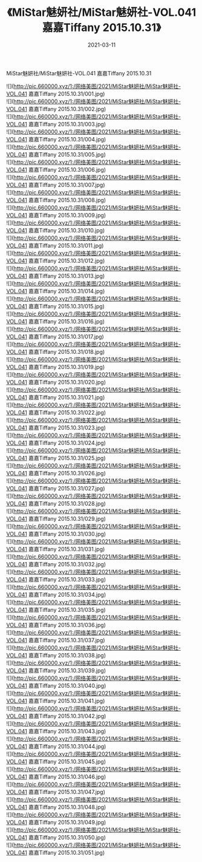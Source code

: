 ﻿---
layout: post
title:  《MiStar魅妍社/MiStar魅妍社-VOL.041 嘉嘉Tiffany 2015.10.31》
date:   2021-03-11
img: http://pic.660000.xyz/1:/网络美图/2021/MiStar魅妍社/MiStar魅妍社-VOL.041 嘉嘉Tiffany 2015.10.31/000.jpg
categories: [美女, 清纯, 唯美]
---

MiStar魅妍社/MiStar魅妍社-VOL.041 嘉嘉Tiffany 2015.10.31

 ![](http://pic.660000.xyz/1:/网络美图/2021/MiStar魅妍社/MiStar魅妍社-VOL.041 嘉嘉Tiffany 2015.10.31/001.jpg) <br>![](http://pic.660000.xyz/1:/网络美图/2021/MiStar魅妍社/MiStar魅妍社-VOL.041 嘉嘉Tiffany 2015.10.31/002.jpg) <br>![](http://pic.660000.xyz/1:/网络美图/2021/MiStar魅妍社/MiStar魅妍社-VOL.041 嘉嘉Tiffany 2015.10.31/003.jpg) <br>![](http://pic.660000.xyz/1:/网络美图/2021/MiStar魅妍社/MiStar魅妍社-VOL.041 嘉嘉Tiffany 2015.10.31/004.jpg) <br>![](http://pic.660000.xyz/1:/网络美图/2021/MiStar魅妍社/MiStar魅妍社-VOL.041 嘉嘉Tiffany 2015.10.31/005.jpg) <br>![](http://pic.660000.xyz/1:/网络美图/2021/MiStar魅妍社/MiStar魅妍社-VOL.041 嘉嘉Tiffany 2015.10.31/006.jpg) <br>![](http://pic.660000.xyz/1:/网络美图/2021/MiStar魅妍社/MiStar魅妍社-VOL.041 嘉嘉Tiffany 2015.10.31/007.jpg) <br>![](http://pic.660000.xyz/1:/网络美图/2021/MiStar魅妍社/MiStar魅妍社-VOL.041 嘉嘉Tiffany 2015.10.31/008.jpg) <br>![](http://pic.660000.xyz/1:/网络美图/2021/MiStar魅妍社/MiStar魅妍社-VOL.041 嘉嘉Tiffany 2015.10.31/009.jpg) <br>![](http://pic.660000.xyz/1:/网络美图/2021/MiStar魅妍社/MiStar魅妍社-VOL.041 嘉嘉Tiffany 2015.10.31/010.jpg) <br>![](http://pic.660000.xyz/1:/网络美图/2021/MiStar魅妍社/MiStar魅妍社-VOL.041 嘉嘉Tiffany 2015.10.31/011.jpg) <br>![](http://pic.660000.xyz/1:/网络美图/2021/MiStar魅妍社/MiStar魅妍社-VOL.041 嘉嘉Tiffany 2015.10.31/012.jpg) <br>![](http://pic.660000.xyz/1:/网络美图/2021/MiStar魅妍社/MiStar魅妍社-VOL.041 嘉嘉Tiffany 2015.10.31/013.jpg) <br>![](http://pic.660000.xyz/1:/网络美图/2021/MiStar魅妍社/MiStar魅妍社-VOL.041 嘉嘉Tiffany 2015.10.31/014.jpg) <br>![](http://pic.660000.xyz/1:/网络美图/2021/MiStar魅妍社/MiStar魅妍社-VOL.041 嘉嘉Tiffany 2015.10.31/015.jpg) <br>![](http://pic.660000.xyz/1:/网络美图/2021/MiStar魅妍社/MiStar魅妍社-VOL.041 嘉嘉Tiffany 2015.10.31/016.jpg) <br>![](http://pic.660000.xyz/1:/网络美图/2021/MiStar魅妍社/MiStar魅妍社-VOL.041 嘉嘉Tiffany 2015.10.31/017.jpg) <br>![](http://pic.660000.xyz/1:/网络美图/2021/MiStar魅妍社/MiStar魅妍社-VOL.041 嘉嘉Tiffany 2015.10.31/018.jpg) <br>![](http://pic.660000.xyz/1:/网络美图/2021/MiStar魅妍社/MiStar魅妍社-VOL.041 嘉嘉Tiffany 2015.10.31/019.jpg) <br>![](http://pic.660000.xyz/1:/网络美图/2021/MiStar魅妍社/MiStar魅妍社-VOL.041 嘉嘉Tiffany 2015.10.31/020.jpg) <br>![](http://pic.660000.xyz/1:/网络美图/2021/MiStar魅妍社/MiStar魅妍社-VOL.041 嘉嘉Tiffany 2015.10.31/021.jpg) <br>![](http://pic.660000.xyz/1:/网络美图/2021/MiStar魅妍社/MiStar魅妍社-VOL.041 嘉嘉Tiffany 2015.10.31/022.jpg) <br>![](http://pic.660000.xyz/1:/网络美图/2021/MiStar魅妍社/MiStar魅妍社-VOL.041 嘉嘉Tiffany 2015.10.31/023.jpg) <br>![](http://pic.660000.xyz/1:/网络美图/2021/MiStar魅妍社/MiStar魅妍社-VOL.041 嘉嘉Tiffany 2015.10.31/024.jpg) <br>![](http://pic.660000.xyz/1:/网络美图/2021/MiStar魅妍社/MiStar魅妍社-VOL.041 嘉嘉Tiffany 2015.10.31/025.jpg) <br>![](http://pic.660000.xyz/1:/网络美图/2021/MiStar魅妍社/MiStar魅妍社-VOL.041 嘉嘉Tiffany 2015.10.31/026.jpg) <br>![](http://pic.660000.xyz/1:/网络美图/2021/MiStar魅妍社/MiStar魅妍社-VOL.041 嘉嘉Tiffany 2015.10.31/027.jpg) <br>![](http://pic.660000.xyz/1:/网络美图/2021/MiStar魅妍社/MiStar魅妍社-VOL.041 嘉嘉Tiffany 2015.10.31/028.jpg) <br>![](http://pic.660000.xyz/1:/网络美图/2021/MiStar魅妍社/MiStar魅妍社-VOL.041 嘉嘉Tiffany 2015.10.31/029.jpg) <br>![](http://pic.660000.xyz/1:/网络美图/2021/MiStar魅妍社/MiStar魅妍社-VOL.041 嘉嘉Tiffany 2015.10.31/030.jpg) <br>![](http://pic.660000.xyz/1:/网络美图/2021/MiStar魅妍社/MiStar魅妍社-VOL.041 嘉嘉Tiffany 2015.10.31/031.jpg) <br>![](http://pic.660000.xyz/1:/网络美图/2021/MiStar魅妍社/MiStar魅妍社-VOL.041 嘉嘉Tiffany 2015.10.31/032.jpg) <br>![](http://pic.660000.xyz/1:/网络美图/2021/MiStar魅妍社/MiStar魅妍社-VOL.041 嘉嘉Tiffany 2015.10.31/033.jpg) <br>![](http://pic.660000.xyz/1:/网络美图/2021/MiStar魅妍社/MiStar魅妍社-VOL.041 嘉嘉Tiffany 2015.10.31/034.jpg) <br>![](http://pic.660000.xyz/1:/网络美图/2021/MiStar魅妍社/MiStar魅妍社-VOL.041 嘉嘉Tiffany 2015.10.31/035.jpg) <br>![](http://pic.660000.xyz/1:/网络美图/2021/MiStar魅妍社/MiStar魅妍社-VOL.041 嘉嘉Tiffany 2015.10.31/036.jpg) <br>![](http://pic.660000.xyz/1:/网络美图/2021/MiStar魅妍社/MiStar魅妍社-VOL.041 嘉嘉Tiffany 2015.10.31/037.jpg) <br>![](http://pic.660000.xyz/1:/网络美图/2021/MiStar魅妍社/MiStar魅妍社-VOL.041 嘉嘉Tiffany 2015.10.31/038.jpg) <br>![](http://pic.660000.xyz/1:/网络美图/2021/MiStar魅妍社/MiStar魅妍社-VOL.041 嘉嘉Tiffany 2015.10.31/039.jpg) <br>![](http://pic.660000.xyz/1:/网络美图/2021/MiStar魅妍社/MiStar魅妍社-VOL.041 嘉嘉Tiffany 2015.10.31/040.jpg) <br>![](http://pic.660000.xyz/1:/网络美图/2021/MiStar魅妍社/MiStar魅妍社-VOL.041 嘉嘉Tiffany 2015.10.31/041.jpg) <br>![](http://pic.660000.xyz/1:/网络美图/2021/MiStar魅妍社/MiStar魅妍社-VOL.041 嘉嘉Tiffany 2015.10.31/042.jpg) <br>![](http://pic.660000.xyz/1:/网络美图/2021/MiStar魅妍社/MiStar魅妍社-VOL.041 嘉嘉Tiffany 2015.10.31/043.jpg) <br>![](http://pic.660000.xyz/1:/网络美图/2021/MiStar魅妍社/MiStar魅妍社-VOL.041 嘉嘉Tiffany 2015.10.31/044.jpg) <br>![](http://pic.660000.xyz/1:/网络美图/2021/MiStar魅妍社/MiStar魅妍社-VOL.041 嘉嘉Tiffany 2015.10.31/045.jpg) <br>![](http://pic.660000.xyz/1:/网络美图/2021/MiStar魅妍社/MiStar魅妍社-VOL.041 嘉嘉Tiffany 2015.10.31/046.jpg) <br>![](http://pic.660000.xyz/1:/网络美图/2021/MiStar魅妍社/MiStar魅妍社-VOL.041 嘉嘉Tiffany 2015.10.31/047.jpg) <br>![](http://pic.660000.xyz/1:/网络美图/2021/MiStar魅妍社/MiStar魅妍社-VOL.041 嘉嘉Tiffany 2015.10.31/048.jpg) <br>![](http://pic.660000.xyz/1:/网络美图/2021/MiStar魅妍社/MiStar魅妍社-VOL.041 嘉嘉Tiffany 2015.10.31/049.jpg) <br>![](http://pic.660000.xyz/1:/网络美图/2021/MiStar魅妍社/MiStar魅妍社-VOL.041 嘉嘉Tiffany 2015.10.31/050.jpg) <br>![](http://pic.660000.xyz/1:/网络美图/2021/MiStar魅妍社/MiStar魅妍社-VOL.041 嘉嘉Tiffany 2015.10.31/051.jpg) <br>